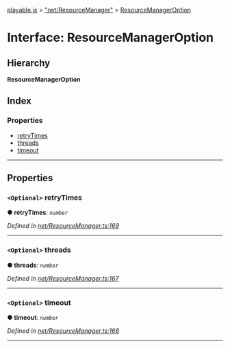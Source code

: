 [playable.js](../README.md) > ["net/ResourceManager"](../modules/_net_resourcemanager_.md) > [ResourceManagerOption](../interfaces/_net_resourcemanager_.resourcemanageroption.md)

# Interface: ResourceManagerOption

## Hierarchy

**ResourceManagerOption**

## Index

### Properties

* [retryTimes](_net_resourcemanager_.resourcemanageroption.md#retrytimes)
* [threads](_net_resourcemanager_.resourcemanageroption.md#threads)
* [timeout](_net_resourcemanager_.resourcemanageroption.md#timeout)

---

## Properties

<a id="retrytimes"></a>

### `<Optional>` retryTimes

**● retryTimes**: *`number`*

*Defined in [net/ResourceManager.ts:169](https://github.com/Lanfei/playable.js/blob/9a36445/src/net/ResourceManager.ts#L169)*

___
<a id="threads"></a>

### `<Optional>` threads

**● threads**: *`number`*

*Defined in [net/ResourceManager.ts:167](https://github.com/Lanfei/playable.js/blob/9a36445/src/net/ResourceManager.ts#L167)*

___
<a id="timeout"></a>

### `<Optional>` timeout

**● timeout**: *`number`*

*Defined in [net/ResourceManager.ts:168](https://github.com/Lanfei/playable.js/blob/9a36445/src/net/ResourceManager.ts#L168)*

___

